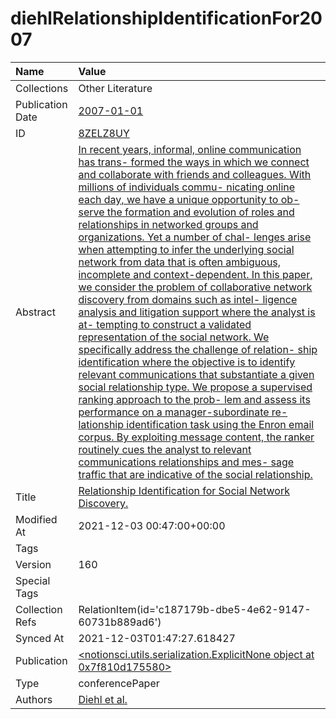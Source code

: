 # diehlRelationshipIdentificationFor2007
| Name             | Value                                                                                                                                                                                                                                                                                                                                                                                                                                                                                                                                                                                                                                                                                                                                                                                                                                                                                                                                                                                                                                                                                                                                                                                                                                                                                                                                                                                             |
|:-----------------|:--------------------------------------------------------------------------------------------------------------------------------------------------------------------------------------------------------------------------------------------------------------------------------------------------------------------------------------------------------------------------------------------------------------------------------------------------------------------------------------------------------------------------------------------------------------------------------------------------------------------------------------------------------------------------------------------------------------------------------------------------------------------------------------------------------------------------------------------------------------------------------------------------------------------------------------------------------------------------------------------------------------------------------------------------------------------------------------------------------------------------------------------------------------------------------------------------------------------------------------------------------------------------------------------------------------------------------------------------------------------------------------------------|
| Collections      | Other Literature                                                                                                                                                                                                                                                                                                                                                                                                                                                                                                                                                                                                                                                                                                                                                                                                                                                                                                                                                                                                                                                                                                                                                                                                                                                                                                                                                                                  |
| Publication Date | [2007-01-01](<notionsci.utils.serialization.ExplicitNone object at 0x7f810d16fe80>)                                                                                                                                                                                                                                                                                                                                                                                                                                                                                                                                                                                                                                                                                                                                                                                                                                                                                                                                                                                                                                                                                                                                                                                                                                                                                                               |
| ID               | [8ZELZ8UY](<notionsci.utils.serialization.ExplicitNone object at 0x7f810d16ffa0>)                                                                                                                                                                                                                                                                                                                                                                                                                                                                                                                                                                                                                                                                                                                                                                                                                                                                                                                                                                                                                                                                                                                                                                                                                                                                                                                 |
| Abstract         | [In recent years, informal, online communication has trans- formed the ways in which we connect and collaborate with friends and colleagues. With millions of individuals commu- nicating online each day, we have a unique opportunity to ob- serve the formation and evolution of roles and relationships in networked groups and organizations. Yet a number of chal- lenges arise when attempting to infer the underlying social network from data that is often ambiguous, incomplete and context-dependent. In this paper, we consider the problem of collaborative network discovery from domains such as intel- ligence analysis and litigation support where the analyst is at- tempting to construct a validated representation of the social network. We specifically address the challenge of relation- ship identification where the objective is to identify relevant communications that substantiate a given social relationship type. We propose a supervised ranking approach to the prob- lem and assess its performance on a manager-subordinate re- lationship identification task using the Enron email corpus. By exploiting message content, the ranker routinely cues the analyst to relevant communications relationships and mes- sage traffic that are indicative of the social relationship.](<notionsci.utils.serialization.ExplicitNone object at 0x7f810d175100>) |
| Title            | [Relationship Identification for Social Network Discovery.](<notionsci.utils.serialization.ExplicitNone object at 0x7f810d175220>)                                                                                                                                                                                                                                                                                                                                                                                                                                                                                                                                                                                                                                                                                                                                                                                                                                                                                                                                                                                                                                                                                                                                                                                                                                                                |
| Modified At      | 2021-12-03 00:47:00+00:00                                                                                                                                                                                                                                                                                                                                                                                                                                                                                                                                                                                                                                                                                                                                                                                                                                                                                                                                                                                                                                                                                                                                                                                                                                                                                                                                                                         |
| Tags             |                                                                                                                                                                                                                                                                                                                                                                                                                                                                                                                                                                                                                                                                                                                                                                                                                                                                                                                                                                                                                                                                                                                                                                                                                                                                                                                                                                                                   |
| Version          | 160                                                                                                                                                                                                                                                                                                                                                                                                                                                                                                                                                                                                                                                                                                                                                                                                                                                                                                                                                                                                                                                                                                                                                                                                                                                                                                                                                                                               |
| Special Tags     |                                                                                                                                                                                                                                                                                                                                                                                                                                                                                                                                                                                                                                                                                                                                                                                                                                                                                                                                                                                                                                                                                                                                                                                                                                                                                                                                                                                                   |
| Collection Refs  | RelationItem(id='c187179b-dbe5-4e62-9147-60731b889ad6')                                                                                                                                                                                                                                                                                                                                                                                                                                                                                                                                                                                                                                                                                                                                                                                                                                                                                                                                                                                                                                                                                                                                                                                                                                                                                                                                           |
| Synced At        | 2021-12-03T01:47:27.618427                                                                                                                                                                                                                                                                                                                                                                                                                                                                                                                                                                                                                                                                                                                                                                                                                                                                                                                                                                                                                                                                                                                                                                                                                                                                                                                                                                        |
| Publication      | [<notionsci.utils.serialization.ExplicitNone object at 0x7f810d175580>](<notionsci.utils.serialization.ExplicitNone object at 0x7f810d175580>)                                                                                                                                                                                                                                                                                                                                                                                                                                                                                                                                                                                                                                                                                                                                                                                                                                                                                                                                                                                                                                                                                                                                                                                                                                                    |
| Type             | conferencePaper                                                                                                                                                                                                                                                                                                                                                                                                                                                                                                                                                                                                                                                                                                                                                                                                                                                                                                                                                                                                                                                                                                                                                                                                                                                                                                                                                                                   |
| Authors          | [Diehl et al.](<notionsci.utils.serialization.ExplicitNone object at 0x7f810d175730>)                                                                                                                                                                                                                                                                                                                                                                                                                                                                                                                                                                                                                                                                                                                                                                                                                                                                                                                                                                                                                                                                                                                                                                                                                                                                                                             |

